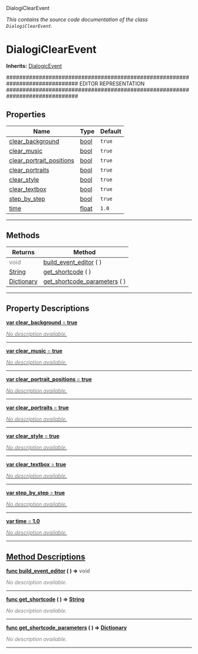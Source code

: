 
<div class="header-banner purple">
<div class="header-label purple">DialogiClearEvent</div>
</div>

*This contains the source code documentation of the class `DialogiClearEvent`.*
        
# DialogiClearEvent
**Inherits:** [DialogicEvent](class_dialogicevent.md)

############################################################################## EDITOR REPRESENTATION ##############################################################################
## Properties
Name | Type | Default 
--- | --- | --- 
[<span class="hljs-title">clear_background</span>](#property-clear_background) | [bool](https://docs.godotengine.org/en/latest/classes/class_bool.html#class-bool) |  `true` 
[<span class="hljs-title">clear_music</span>](#property-clear_music) | [bool](https://docs.godotengine.org/en/latest/classes/class_bool.html#class-bool) |  `true` 
[<span class="hljs-title">clear_portrait_positions</span>](#property-clear_portrait_positions) | [bool](https://docs.godotengine.org/en/latest/classes/class_bool.html#class-bool) |  `true` 
[<span class="hljs-title">clear_portraits</span>](#property-clear_portraits) | [bool](https://docs.godotengine.org/en/latest/classes/class_bool.html#class-bool) |  `true` 
[<span class="hljs-title">clear_style</span>](#property-clear_style) | [bool](https://docs.godotengine.org/en/latest/classes/class_bool.html#class-bool) |  `true` 
[<span class="hljs-title">clear_textbox</span>](#property-clear_textbox) | [bool](https://docs.godotengine.org/en/latest/classes/class_bool.html#class-bool) |  `true` 
[<span class="hljs-title">step_by_step</span>](#property-step_by_step) | [bool](https://docs.godotengine.org/en/latest/classes/class_bool.html#class-bool) |  `true` 
[<span class="hljs-title">time</span>](#property-time) | [float](https://docs.godotengine.org/en/latest/classes/class_float.html#class-float) |  `1.0` 
--- 

## Methods
Returns | Method 
--- | --- 
<span style = "color: gray">void</span> | [<span class="hljs-title">build_event_editor</span>](#method-build_event_editor) ( ) 
<span class="hljs-attribute">[String](https://docs.godotengine.org/en/latest/classes/class_string.html#class-string)</span> | [<span class="hljs-title">get_shortcode</span>](#method-get_shortcode) ( ) 
<span class="hljs-attribute">[Dictionary](https://docs.godotengine.org/en/latest/classes/class_dictionary.html#class-dictionary)</span> | [<span class="hljs-title">get_shortcode_parameters</span>](#method-get_shortcode_parameters) ( ) 
--- 
## Property Descriptions



<a class="header" id="property-clear_background" href="#property-clear_background">**<span class="hljs-attribute">var</span> <span class="hljs-title">clear_background</span> <span style = "color: gray"> = </span> true** 



 <span style = "color: gray">*No description available.*</span> 

---



<a class="header" id="property-clear_music" href="#property-clear_music">**<span class="hljs-attribute">var</span> <span class="hljs-title">clear_music</span> <span style = "color: gray"> = </span> true** 



 <span style = "color: gray">*No description available.*</span> 

---



<a class="header" id="property-clear_portrait_positions" href="#property-clear_portrait_positions">**<span class="hljs-attribute">var</span> <span class="hljs-title">clear_portrait_positions</span> <span style = "color: gray"> = </span> true** 



 <span style = "color: gray">*No description available.*</span> 

---



<a class="header" id="property-clear_portraits" href="#property-clear_portraits">**<span class="hljs-attribute">var</span> <span class="hljs-title">clear_portraits</span> <span style = "color: gray"> = </span> true** 



 <span style = "color: gray">*No description available.*</span> 

---



<a class="header" id="property-clear_style" href="#property-clear_style">**<span class="hljs-attribute">var</span> <span class="hljs-title">clear_style</span> <span style = "color: gray"> = </span> true** 



 <span style = "color: gray">*No description available.*</span> 

---



<a class="header" id="property-clear_textbox" href="#property-clear_textbox">**<span class="hljs-attribute">var</span> <span class="hljs-title">clear_textbox</span> <span style = "color: gray"> = </span> true** 



 <span style = "color: gray">*No description available.*</span> 

---



<a class="header" id="property-step_by_step" href="#property-step_by_step">**<span class="hljs-attribute">var</span> <span class="hljs-title">step_by_step</span> <span style = "color: gray"> = </span> true** 



 <span style = "color: gray">*No description available.*</span> 

---



<a class="header" id="property-time" href="#property-time">**<span class="hljs-attribute">var</span> <span class="hljs-title">time</span> <span style = "color: gray"> = </span> 1.0** 



 <span style = "color: gray">*No description available.*</span> 

---

## Method Descriptions



<a class="header" id="method-build_event_editor" href="#method-build_event_editor">**<span class="hljs-attribute">func</span> [<span class="hljs-title">build_event_editor</span>](#method-build_event_editor) ( )</a>  ⇒ <span style = "color: gray">void</span>** 



 <span style = "color: gray">*No description available.*</span> 

---



<a class="header" id="method-get_shortcode" href="#method-get_shortcode">**<span class="hljs-attribute">func</span> [<span class="hljs-title">get_shortcode</span>](#method-get_shortcode) ( )</a>  ⇒ <span class="hljs-attribute">[String](https://docs.godotengine.org/en/latest/classes/class_string.html#class-string)</span>** 



 <span style = "color: gray">*No description available.*</span> 

---



<a class="header" id="method-get_shortcode_parameters" href="#method-get_shortcode_parameters">**<span class="hljs-attribute">func</span> [<span class="hljs-title">get_shortcode_parameters</span>](#method-get_shortcode_parameters) ( )</a>  ⇒ <span class="hljs-attribute">[Dictionary](https://docs.godotengine.org/en/latest/classes/class_dictionary.html#class-dictionary)</span>** 



 <span style = "color: gray">*No description available.*</span> 

---

